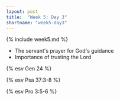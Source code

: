 ```yaml
---
layout: post
title:  "Week 5: Day 3"
shortname: "week5-day3"
---
```


{% include week5.md %}

* The servant's prayer for God's guidance
* Importance of trusting the Lord

{% esv Gen 24 %}

{% esv Psa 37:3-8 %}

{% esv Pro 3:5-6 %}